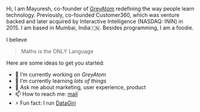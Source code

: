 Hi, I am Mayuresh, co-founder of [GreyAtom](https://greyatom.com) redefining the way people learn technology. Previously, co-founded Customer360, which was venture backed and later acquired by Interactive Intelligence (NASDAQ: ININ) in 2015. I am based in Mumbai, India🇮🇳.  Besides programming, I am a foodie. 

I believe 
> Maths is the ONLY Language

Here are some ideas to get you started:

- 🔭 I’m currently working on *GreyAtom*
- 🌱 I’m currently learning *lots of things*
- 💬 Ask me about marketing, user experience, product
- 📫 How to reach me: [mail](mailto:mayuresh.shilotri@gmail.com)
- ⚡ Fun fact: I run [DataGiri](https://www.meetup.com/DataGiri/)

